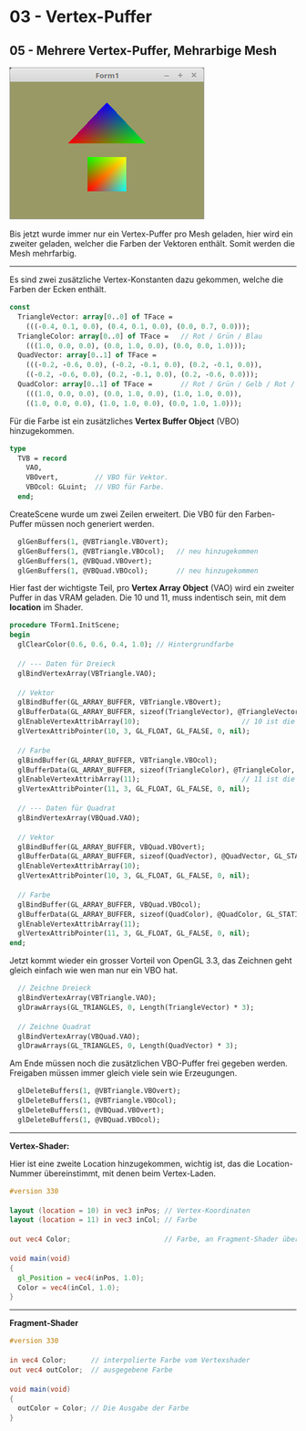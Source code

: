 # 03 - Vertex-Puffer
## 05 - Mehrere Vertex-Puffer, Mehrarbige Mesh

![image.png](image.png)

Bis jetzt wurde immer nur ein Vertex-Puffer pro Mesh geladen, hier wird ein zweiter geladen, welcher die Farben der Vektoren enthält.
Somit werden die Mesh mehrfarbig.

---
Es sind zwei zusätzliche Vertex-Konstanten dazu gekommen, welche die Farben der Ecken enthält.

```pascal
const
  TriangleVector: array[0..0] of TFace =
    (((-0.4, 0.1, 0.0), (0.4, 0.1, 0.0), (0.0, 0.7, 0.0)));
  TriangleColor: array[0..0] of TFace =   // Rot / Grün / Blau
    (((1.0, 0.0, 0.0), (0.0, 1.0, 0.0), (0.0, 0.0, 1.0)));
  QuadVector: array[0..1] of TFace =
    (((-0.2, -0.6, 0.0), (-0.2, -0.1, 0.0), (0.2, -0.1, 0.0)),
    ((-0.2, -0.6, 0.0), (0.2, -0.1, 0.0), (0.2, -0.6, 0.0)));
  QuadColor: array[0..1] of TFace =       // Rot / Grün / Gelb / Rot / Gelb / Mint
    (((1.0, 0.0, 0.0), (0.0, 1.0, 0.0), (1.0, 1.0, 0.0)),
    ((1.0, 0.0, 0.0), (1.0, 1.0, 0.0), (0.0, 1.0, 1.0)));
```

Für die Farbe ist ein zusätzliches **Vertex Buffer Object** (VBO) hinzugekommen.

```pascal
type
  TVB = record
    VAO,
    VBOvert,         // VBO für Vektor.
    VBOcol: GLuint;  // VBO für Farbe.
  end;
```

CreateScene wurde um zwei Zeilen erweitert.
Die VB0 für den Farben-Puffer müssen noch generiert werden.

```pascal
  glGenBuffers(1, @VBTriangle.VBOvert);
  glGenBuffers(1, @VBTriangle.VBOcol);   // neu hinzugekommen
  glGenBuffers(1, @VBQuad.VBOvert);
  glGenBuffers(1, @VBQuad.VBOcol);       // neu hinzugekommen
```

Hier fast der wichtigste Teil, pro **Vertex Array Object** (VAO) wird ein zweiter Puffer in das VRAM geladen.
Die 10 und 11, muss indentisch sein, mit dem **location** im Shader.

```pascal
procedure TForm1.InitScene;
begin
  glClearColor(0.6, 0.6, 0.4, 1.0); // Hintergrundfarbe

  // --- Daten für Dreieck
  glBindVertexArray(VBTriangle.VAO);

  // Vektor
  glBindBuffer(GL_ARRAY_BUFFER, VBTriangle.VBOvert);
  glBufferData(GL_ARRAY_BUFFER, sizeof(TriangleVector), @TriangleVector, GL_STATIC_DRAW);
  glEnableVertexAttribArray(10);                         // 10 ist die Location in inPos Shader.
  glVertexAttribPointer(10, 3, GL_FLOAT, GL_FALSE, 0, nil);

  // Farbe
  glBindBuffer(GL_ARRAY_BUFFER, VBTriangle.VBOcol);
  glBufferData(GL_ARRAY_BUFFER, sizeof(TriangleColor), @TriangleColor, GL_STATIC_DRAW);
  glEnableVertexAttribArray(11);                         // 11 ist die Location in inCol Shader.
  glVertexAttribPointer(11, 3, GL_FLOAT, GL_FALSE, 0, nil);

  // --- Daten für Quadrat
  glBindVertexArray(VBQuad.VAO);

  // Vektor
  glBindBuffer(GL_ARRAY_BUFFER, VBQuad.VBOvert);
  glBufferData(GL_ARRAY_BUFFER, sizeof(QuadVector), @QuadVector, GL_STATIC_DRAW);
  glEnableVertexAttribArray(10);
  glVertexAttribPointer(10, 3, GL_FLOAT, GL_FALSE, 0, nil);

  // Farbe
  glBindBuffer(GL_ARRAY_BUFFER, VBQuad.VBOcol);
  glBufferData(GL_ARRAY_BUFFER, sizeof(QuadColor), @QuadColor, GL_STATIC_DRAW);
  glEnableVertexAttribArray(11);
  glVertexAttribPointer(11, 3, GL_FLOAT, GL_FALSE, 0, nil);
end;
```

Jetzt kommt wieder ein grosser Vorteil von OpenGL 3.3, das Zeichnen geht gleich einfach wie wen man nur ein VBO hat.

```pascal
  // Zeichne Dreieck
  glBindVertexArray(VBTriangle.VAO);
  glDrawArrays(GL_TRIANGLES, 0, Length(TriangleVector) * 3);

  // Zeichne Quadrat
  glBindVertexArray(VBQuad.VAO);
  glDrawArrays(GL_TRIANGLES, 0, Length(QuadVector) * 3);
```

Am Ende müssen noch die zusätzlichen VBO-Puffer frei gegeben werden.
Freigaben müssen immer gleich viele sein wie Erzeugungen.

```pascal
  glDeleteBuffers(1, @VBTriangle.VBOvert);
  glDeleteBuffers(1, @VBTriangle.VBOcol);
  glDeleteBuffers(1, @VBQuad.VBOvert);
  glDeleteBuffers(1, @VBQuad.VBOcol);
```


---
**Vertex-Shader:**

Hier ist eine zweite Location hinzugekommen, wichtig ist, das die Location-Nummer übereinstimmt, mit denen beim Vertex-Laden.

```glsl
#version 330

layout (location = 10) in vec3 inPos; // Vertex-Koordinaten
layout (location = 11) in vec3 inCol; // Farbe

out vec4 Color;                       // Farbe, an Fragment-Shader übergeben

void main(void)
{
  gl_Position = vec4(inPos, 1.0);
  Color = vec4(inCol, 1.0);
}

```


---
**Fragment-Shader**

```glsl
#version 330

in vec4 Color;      // interpolierte Farbe vom Vertexshader
out vec4 outColor;  // ausgegebene Farbe

void main(void)
{
  outColor = Color; // Die Ausgabe der Farbe
}

```


